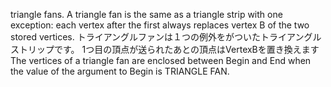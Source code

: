  triangle fans. 
 A triangle fan is the same as a triangle strip with one
exception: each vertex after the first always replaces vertex B of the two
stored vertices. 
トライアングルファンは１つの例外をがついたトライアングルストリップです。
1つ目の頂点が送られたあとの頂点はVertexBを置き換えます
The vertices of a triangle fan are enclosed between Begin
and End when the value of the argument to Begin is TRIANGLE FAN.

